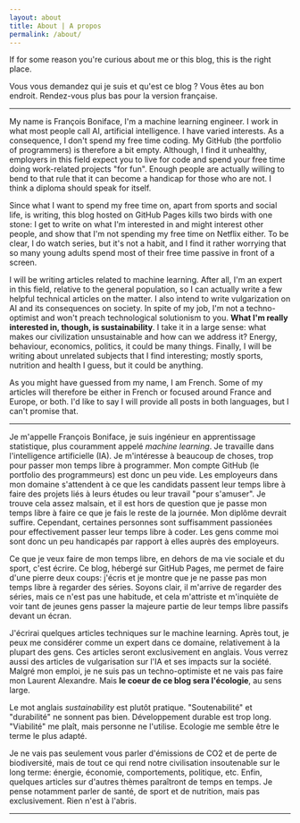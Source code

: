 ```yaml
---
layout: about
title: About | A propos
permalink: /about/
---
```


If for some reason you're curious about me or this blog, this is the right place.

Vous vous demandez qui je suis et qu'est ce blog ? Vous êtes au bon endroit. Rendez-vous plus bas pour la version française.

---

My name is François Boniface, I'm a machine learning engineer. I work in what most people call AI, artificial intelligence.
I have varied interests. As a consequence, I don't spend my free time coding. My GitHub (the portfolio of programmers) is therefore a bit empty.
Although, I find it unhealthy, employers in this field expect you to live for code and spend your free time doing work-related projects "for fun".
Enough people are actually willing to bend to that rule that it can become a handicap for those who are not. I think a diploma should speak for itself.

Since what I want to spend my free time on, apart from sports and social life, is writing, this blog hosted on GitHub Pages kills two birds with one stone: I get to write on what I'm interested in and might interest other people, and show that I'm not spending my free time on Netflix either. To be clear, I do watch series, but it's not a habit, and I find it rather worrying that so many young adults spend most of their free time passive in front of a screen.

I will be writing articles related to machine learning. After all, I'm an expert in this field, relative to the general population, so I can actually write a few helpful technical articles on the matter.
I also intend to write vulgarization on AI and its consequences on society. In spite of my job, I'm not a techno-optimist and won't preach technological solutionism to you.
**What I'm really interested in, though, is sustainability**. I take it in a large sense: what makes our civilization unsustainable and how can we address it? Energy, behaviour, economics, politics, it could be many things. 
Finally, I will be writing about unrelated subjects that I find interesting; mostly sports, nutrition and health I guess, but it could be anything.

As you might have guessed from my name, I am French. Some of my articles will therefore be either in French or focused around France and Europe, or both. I'd like to say I will provide all posts in both languages, but I can't promise that.

---

Je m'appelle François Boniface, je suis ingénieur en apprentissage statistique, plus couramment appelé *machine learning*. Je travaille dans l'intelligence artificielle (IA).
Je m'intéresse à beaucoup de choses, trop pour passer mon temps libre à programmer. Mon compte GitHub (le portfolio des programmeurs) est donc un peu vide.
Les employeurs dans mon domaine s'attendent à ce que les candidats passent leur temps libre à faire des projets liés à leurs études ou leur travail "pour s'amuser".
Je trouve cela assez malsain, et il est hors de question que je passe mon temps libre à faire ce que je fais le reste de la journée. Mon diplôme devrait suffire.
Cependant, certaines personnes sont suffisamment passionées pour effectivement passer leur temps libre à coder.
Les gens comme moi sont donc un peu handicapés par rapport à elles auprès des employeurs.

Ce que je veux faire de mon temps libre, en dehors de ma vie sociale et du sport, c'est écrire.
Ce blog, hébergé sur GitHub Pages, me permet de faire d'une pierre deux coups: j'écris et je montre que je ne passe pas mon temps libre à regarder des séries.
Soyons clair, il m'arrive de regarder des séries, mais ce n'est pas une habitude, et cela m'attriste et m'inquiète de voir tant de jeunes gens passer la majeure partie de leur temps libre passifs devant un écran.

J'écrirai quelques articles techniques sur le machine learning. Après tout, je peux me considérer comme un expert dans ce domaine, relativement à la plupart des gens. Ces articles seront exclusivement en anglais.
Vous verrez aussi des articles de vulgarisation sur l'IA et ses impacts sur la société. Malgré mon emploi, je ne suis pas un techno-optimiste et ne vais pas faire mon Laurent Alexandre.
Mais **le coeur de ce blog sera l'écologie**, au sens large.

Le mot anglais *sustainability* est plutôt pratique. "Soutenabilité" et "durabilité" ne sonnent pas bien. Développement durable est trop long. "Viabilité" me plaît, mais personne ne l'utilise. Ecologie me semble être le terme le plus adapté.

Je ne vais pas seulement vous parler d'émissions de CO2 et de perte de biodiversité, mais de tout ce qui rend notre civilisation insoutenable sur le long terme: énergie, économie, comportements, politique, etc.
Enfin, quelques articles sur d'autres thèmes paraîtront de temps en temps. Je pense notamment parler de santé, de sport et de nutrition, mais pas exclusivement. Rien n'est à l'abris.

---
<!--author-->
